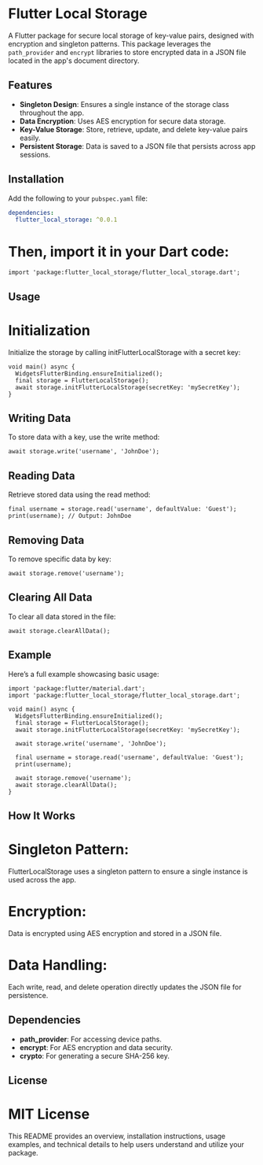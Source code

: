 
#  Flutter Local Storage

A Flutter package for secure local storage of key-value pairs, designed with encryption and singleton patterns. This package leverages the `path_provider` and `encrypt` libraries to store encrypted data in a JSON file located in the app's document directory.

## Features

- **Singleton Design**: Ensures a single instance of the storage class throughout the app.
- **Data Encryption**: Uses AES encryption for secure data storage.
- **Key-Value Storage**: Store, retrieve, update, and delete key-value pairs easily.
- **Persistent Storage**: Data is saved to a JSON file that persists across app sessions.

## Installation

Add the following to your `pubspec.yaml` file:

```yaml
dependencies:
  flutter_local_storage: ^0.0.1
```


# Then, import it in your Dart code:
```
import 'package:flutter_local_storage/flutter_local_storage.dart';

```

## Usage
# Initialization
Initialize the storage by calling initFlutterLocalStorage with a secret key:

```
void main() async {
  WidgetsFlutterBinding.ensureInitialized();
  final storage = FlutterLocalStorage();
  await storage.initFlutterLocalStorage(secretKey: 'mySecretKey');
}
```

## Writing Data
To store data with a key, use the write method:
```
await storage.write('username', 'JohnDoe');
```

## Reading Data
Retrieve stored data using the read method:
```
final username = storage.read('username', defaultValue: 'Guest');
print(username); // Output: JohnDoe
```

## Removing Data
To remove specific data by key:
```
await storage.remove('username');
```

## Clearing All Data
To clear all data stored in the file:
```
await storage.clearAllData();
```

## Example

Here’s a full example showcasing basic usage:

``` 
import 'package:flutter/material.dart';
import 'package:flutter_local_storage/flutter_local_storage.dart';

void main() async {
  WidgetsFlutterBinding.ensureInitialized();
  final storage = FlutterLocalStorage();
  await storage.initFlutterLocalStorage(secretKey: 'mySecretKey');

  await storage.write('username', 'JohnDoe');

  final username = storage.read('username', defaultValue: 'Guest');
  print(username);

  await storage.remove('username');
  await storage.clearAllData();
}
``` 


## How It Works

# Singleton Pattern: 
FlutterLocalStorage uses a singleton pattern to ensure a single instance is used across the app.

# Encryption: 
Data is encrypted using AES encryption and stored in a JSON file.

# Data Handling: 
Each write, read, and delete operation directly updates the JSON file for persistence.

## Dependencies

- **path_provider**: For accessing device paths.
- **encrypt**: For AES encryption and data security.
- **crypto**: For generating a secure SHA-256 key.

## License
# MIT License

This README provides an overview, installation instructions, usage examples, and technical details to help users understand and utilize your package.

